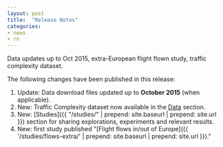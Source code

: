 ```yaml
---
layout: post
title:  "Release Notes"
categories:
- news
- rn
---
```


Data updates up to Oct 2015, extra-European flight flown study, traffic complexity dataset.

The following changes have been published in this release:

1. Update: Data download files updated up to **October 2015** (when applicable).
2. New: Traffic Complexity dataset now available in the [Data]({{site.url}}/data/) section.
1. New: [Studies]({{ "/studies/" | prepend: site.baseurl | prepend: site.url }}) section for sharing explorations, experiments and relevant results.
2. New: first study published "[Flight flows in/out of Europe]({{ '/studies/flows-extra/' | prepend: site.baseurl | prepend: site.url }})."
